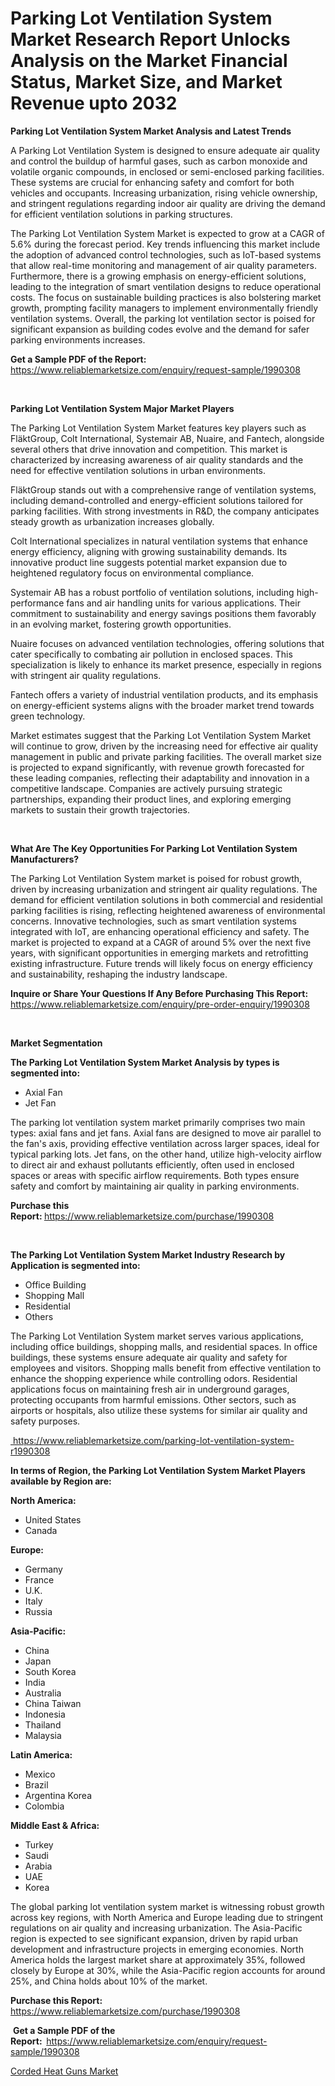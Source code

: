 <p><h1>Parking Lot Ventilation System Market Research Report Unlocks Analysis on the Market Financial Status, Market Size, and Market Revenue upto 2032</h1></p><p><strong>Parking Lot Ventilation System Market Analysis and Latest Trends</strong></p>
<p><p>A Parking Lot Ventilation System is designed to ensure adequate air quality and control the buildup of harmful gases, such as carbon monoxide and volatile organic compounds, in enclosed or semi-enclosed parking facilities. These systems are crucial for enhancing safety and comfort for both vehicles and occupants. Increasing urbanization, rising vehicle ownership, and stringent regulations regarding indoor air quality are driving the demand for efficient ventilation solutions in parking structures.</p><p>The Parking Lot Ventilation System Market is expected to grow at a CAGR of 5.6% during the forecast period. Key trends influencing this market include the adoption of advanced control technologies, such as IoT-based systems that allow real-time monitoring and management of air quality parameters. Furthermore, there is a growing emphasis on energy-efficient solutions, leading to the integration of smart ventilation designs to reduce operational costs. The focus on sustainable building practices is also bolstering market growth, prompting facility managers to implement environmentally friendly ventilation systems. Overall, the parking lot ventilation sector is poised for significant expansion as building codes evolve and the demand for safer parking environments increases.</p></p>
<p><strong>Get a Sample PDF of the Report:&nbsp;</strong> <a href="https://www.reliablemarketsize.com/enquiry/request-sample/1990308?utm_campaign=2336&utm_medium=2&utm_source=Github&utm_content=ia&utm_term=02032025&utm_id=parking-lot-ventilation-system">https://www.reliablemarketsize.com/enquiry/request-sample/1990308</a></p>
<p>&nbsp;</p>
<p><strong>Parking Lot Ventilation System Major Market Players</strong></p>
<p><p>The Parking Lot Ventilation System Market features key players such as FläktGroup, Colt International, Systemair AB, Nuaire, and Fantech, alongside several others that drive innovation and competition. This market is characterized by increasing awareness of air quality standards and the need for effective ventilation solutions in urban environments.</p><p>FläktGroup stands out with a comprehensive range of ventilation systems, including demand-controlled and energy-efficient solutions tailored for parking facilities. With strong investments in R&D, the company anticipates steady growth as urbanization increases globally.</p><p>Colt International specializes in natural ventilation systems that enhance energy efficiency, aligning with growing sustainability demands. Its innovative product line suggests potential market expansion due to heightened regulatory focus on environmental compliance.</p><p>Systemair AB has a robust portfolio of ventilation solutions, including high-performance fans and air handling units for various applications. Their commitment to sustainability and energy savings positions them favorably in an evolving market, fostering growth opportunities.</p><p>Nuaire focuses on advanced ventilation technologies, offering solutions that cater specifically to combating air pollution in enclosed spaces. This specialization is likely to enhance its market presence, especially in regions with stringent air quality regulations.</p><p>Fantech offers a variety of industrial ventilation products, and its emphasis on energy-efficient systems aligns with the broader market trend towards green technology.</p><p>Market estimates suggest that the Parking Lot Ventilation System Market will continue to grow, driven by the increasing need for effective air quality management in public and private parking facilities. The overall market size is projected to expand significantly, with revenue growth forecasted for these leading companies, reflecting their adaptability and innovation in a competitive landscape. Companies are actively pursuing strategic partnerships, expanding their product lines, and exploring emerging markets to sustain their growth trajectories.</p></p>
<p>&nbsp;</p>
<p><strong>What Are The Key Opportunities For Parking Lot Ventilation System Manufacturers?</strong></p>
<p><p>The Parking Lot Ventilation System market is poised for robust growth, driven by increasing urbanization and stringent air quality regulations. The demand for efficient ventilation solutions in both commercial and residential parking facilities is rising, reflecting heightened awareness of environmental concerns. Innovative technologies, such as smart ventilation systems integrated with IoT, are enhancing operational efficiency and safety. The market is projected to expand at a CAGR of around 5% over the next five years, with significant opportunities in emerging markets and retrofitting existing infrastructure. Future trends will likely focus on energy efficiency and sustainability, reshaping the industry landscape.</p></p>
<p><strong>Inquire or Share Your Questions If Any Before Purchasing This Report:</strong> <a href="https://www.reliablemarketsize.com/enquiry/pre-order-enquiry/1990308?utm_campaign=2336&utm_medium=2&utm_source=Github&utm_content=ia&utm_term=02032025&utm_id=parking-lot-ventilation-system">https://www.reliablemarketsize.com/enquiry/pre-order-enquiry/1990308</a></p>
<p>&nbsp;</p>
<p><strong>Market Segmentation</strong></p>
<p><strong>The Parking Lot Ventilation System Market Analysis by types is segmented into:</strong></p>
<p><ul><li>Axial Fan</li><li>Jet Fan</li></ul></p>
<p><p>The parking lot ventilation system market primarily comprises two main types: axial fans and jet fans. Axial fans are designed to move air parallel to the fan's axis, providing effective ventilation across larger spaces, ideal for typical parking lots. Jet fans, on the other hand, utilize high-velocity airflow to direct air and exhaust pollutants efficiently, often used in enclosed spaces or areas with specific airflow requirements. Both types ensure safety and comfort by maintaining air quality in parking environments.</p></p>
<p><strong>Purchase this Report:&nbsp;</strong><a href="https://www.reliablemarketsize.com/purchase/1990308?utm_campaign=2336&utm_medium=2&utm_source=Github&utm_content=ia&utm_term=02032025&utm_id=parking-lot-ventilation-system">https://www.reliablemarketsize.com/purchase/1990308</a></p>
<p>&nbsp;</p>
<p><strong>The Parking Lot Ventilation System Market Industry Research by Application is segmented into:</strong></p>
<p><ul><li>Office Building</li><li>Shopping Mall</li><li>Residential</li><li>Others</li></ul></p>
<p><p>The Parking Lot Ventilation System market serves various applications, including office buildings, shopping malls, and residential spaces. In office buildings, these systems ensure adequate air quality and safety for employees and visitors. Shopping malls benefit from effective ventilation to enhance the shopping experience while controlling odors. Residential applications focus on maintaining fresh air in underground garages, protecting occupants from harmful emissions. Other sectors, such as airports or hospitals, also utilize these systems for similar air quality and safety purposes.</p></p>
<p><a href="https://www.reliablemarketsize.com/parking-lot-ventilation-system-r1990308?utm_campaign=2336&utm_medium=2&utm_source=Github&utm_content=ia&utm_term=02032025&utm_id=parking-lot-ventilation-system">&nbsp;https://www.reliablemarketsize.com/parking-lot-ventilation-system-r1990308</a></p>
<p><strong>In terms of Region, the Parking Lot Ventilation System Market Players available by Region are:</strong></p>
<p>
    <p> <strong> North America: </strong>
        <ul>
            <li>United States</li>
            <li>Canada</li>
        </ul>
        </p> 
    <p> <strong> Europe: </strong>
        <ul>
            <li>Germany</li>
            <li>France</li>
            <li>U.K.</li>
            <li>Italy</li>
            <li>Russia</li>
        </ul>
        </p> 
    <p> <strong> Asia-Pacific: </strong>
        <ul>
            <li>China</li>
            <li>Japan</li>
            <li>South Korea</li>
            <li>India</li>
            <li>Australia</li>
            <li>China Taiwan</li>
            <li>Indonesia</li>
            <li>Thailand</li>
            <li>Malaysia</li>
        </ul>
        </p> 
    <p> <strong> Latin America: </strong>
        <ul>
            <li>Mexico</li>
            <li>Brazil</li>
            <li>Argentina Korea</li>
            <li>Colombia</li>
        </ul>
        </p> 
    <p> <strong> Middle East & Africa: </strong>
        <ul>
            <li>Turkey</li>
            <li>Saudi</li>
            <li>Arabia</li>
            <li>UAE</li>
            <li>Korea</li>
        </ul>
    </p>
    </p>
<p><p>The global parking lot ventilation system market is witnessing robust growth across key regions, with North America and Europe leading due to stringent regulations on air quality and increasing urbanization. The Asia-Pacific region is expected to see significant expansion, driven by rapid urban development and infrastructure projects in emerging economies. North America holds the largest market share at approximately 35%, followed closely by Europe at 30%, while the Asia-Pacific region accounts for around 25%, and China holds about 10% of the market.</p></p>
<p><strong>Purchase this Report: </strong><a href="https://www.reliablemarketsize.com/purchase/1990308?utm_campaign=2336&utm_medium=2&utm_source=Github&utm_content=ia&utm_term=02032025&utm_id=parking-lot-ventilation-system">https://www.reliablemarketsize.com/purchase/1990308</a></p>
<p>&nbsp;<strong>Get a Sample PDF of the Report:&nbsp;&nbsp;</strong><a href="https://www.reliablemarketsize.com/enquiry/request-sample/1990308?utm_campaign=2336&utm_medium=2&utm_source=Github&utm_content=ia&utm_term=02032025&utm_id=parking-lot-ventilation-system">https://www.reliablemarketsize.com/enquiry/request-sample/1990308</a></p>
<p><strong></strong></p>
<p><p><a href="https://github.com/yazminwollma30/Market-Research-Report-List-1/blob/main/corded-heat-guns-market.md?utm_campaign=2336&utm_medium=2&utm_source=Github&utm_content=ia&utm_term=02032025&utm_id=parking-lot-ventilation-system">Corded Heat Guns Market</a></p></p>